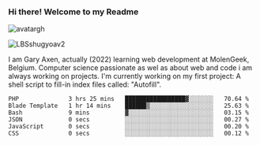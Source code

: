 ### Hi there! Welcome to my Readme 
![avatargh](https://user-images.githubusercontent.com/22075644/164934471-9e8af8ff-56fa-42c4-8061-5c7410433886.png)

![LBSshugyoav2](https://user-images.githubusercontent.com/22075644/164934218-25b846e8-bf56-4a0e-bd88-ab444310d7a8.png)



I am Gary Axen, actually (2022) learning web development at MolenGeek, Belgium.
Computer science passionate as wel as about web and code i am always working on projects.
I'm currently working on my first project: A shell script to fill-in index files called: "Autofill". 
<!--START_SECTION:waka-->

```text
PHP              3 hrs 25 mins   █████████████████▓░░░░░░░   70.64 %
Blade Template   1 hr 14 mins    ██████▒░░░░░░░░░░░░░░░░░░   25.63 %
Bash             9 mins          ▓░░░░░░░░░░░░░░░░░░░░░░░░   03.15 %
JSON             0 secs          ░░░░░░░░░░░░░░░░░░░░░░░░░   00.27 %
JavaScript       0 secs          ░░░░░░░░░░░░░░░░░░░░░░░░░   00.20 %
CSS              0 secs          ░░░░░░░░░░░░░░░░░░░░░░░░░   00.12 %
```

<!--END_SECTION:waka-->

<!--
**LeBigSky/LebigSky** is a ✨ _special_ ✨ repository because its `README.md` (this file) appears on your GitHub profile.


as to get you started:

- 🔭 I’m currently working on ...
- 🌱 I’m currently learning ...
- 👯 I’m looking to collaborate on ...
- 🤔 I’m looking for help with ...
- 💬 Ask me about ...
- 📫 How to reach me: ...
- 😄 Pronouns: ...
- ⚡ Fun fact: ...
-->
